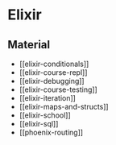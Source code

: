 # Elixir

## Material

- [[elixir-conditionals]]
- [[elixir-course-repl]]
- [[elixir-debugging]]
- [[elixir-course-testing]]
- [[elixir-iteration]]
- [[elixir-maps-and-structs]]
- [[elixir-school]]
- [[elixir-sql]]
- [[phoenix-routing]]
